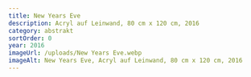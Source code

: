 ```yaml
---
title: New Years Eve
description: Acryl auf Leinwand, 80 cm x 120 cm, 2016
category: abstrakt
sortOrder: 0
year: 2016
imageUrl: /uploads/New Years Eve.webp
imageAlt: New Years Eve, Acryl auf Leinwand, 80 cm x 120 cm, 2016
---
```

